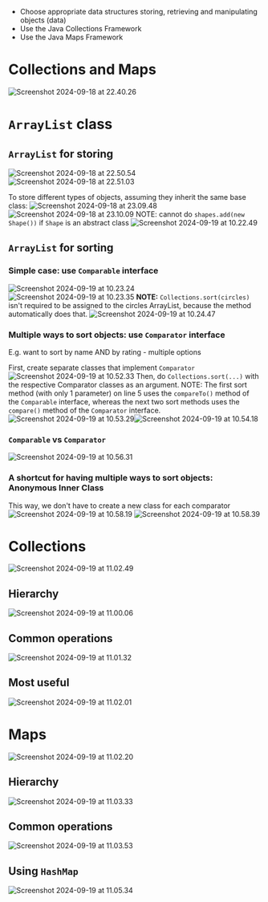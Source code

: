 - Choose appropriate data structures storing, retrieving and manipulating objects (data)  
- Use the Java Collections Framework  
- Use the Java Maps Framework
# Collections and Maps
![Screenshot 2024-09-18 at 22.40.26](attachments/Screenshot%202024-09-18%20at%2022.40.26.png)
# `ArrayList` class
## `ArrayList` for storing
![Screenshot 2024-09-18 at 22.50.54](attachments/Screenshot%202024-09-18%20at%2022.50.54.png)![Screenshot 2024-09-18 at 22.51.03](attachments/Screenshot%202024-09-18%20at%2022.51.03.png)

To store different types of objects, assuming they inherit the same base class:
![Screenshot 2024-09-18 at 23.09.48](attachments/Screenshot%202024-09-18%20at%2023.09.48.png)![Screenshot 2024-09-18 at 23.10.09](attachments/Screenshot%202024-09-18%20at%2023.10.09.png)
NOTE: cannot do `shapes.add(new Shape())` if `Shape` is an abstract class
![Screenshot 2024-09-19 at 10.22.49](attachments/Screenshot%202024-09-19%20at%2010.22.49.png)
## `ArrayList` for sorting
### Simple case: use `Comparable` interface
![Screenshot 2024-09-19 at 10.23.24](attachments/Screenshot%202024-09-19%20at%2010.23.24.png)
![Screenshot 2024-09-19 at 10.23.35](attachments/Screenshot%202024-09-19%20at%2010.23.35.png)
**NOTE:** `Collections.sort(circles)` isn't required to be assigned to the circles ArrayList, because the method automatically does that.
![Screenshot 2024-09-19 at 10.24.47](attachments/Screenshot%202024-09-19%20at%2010.24.47.png)
### Multiple ways to sort objects: use `Comparator` interface
E.g. want to sort by name AND by rating - multiple options

First, create separate classes that implement `Comparator`
![Screenshot 2024-09-19 at 10.52.33](attachments/Screenshot%202024-09-19%20at%2010.52.33.png)
Then, do `Collections.sort(...)` with the respective Comparator classes as an argument.
NOTE: The first sort method (with only 1 parameter) on line 5 uses the `compareTo()` method of the `Comparable` interface, whereas the next two sort methods uses the `compare()` method of the `Comparator` interface.
![Screenshot 2024-09-19 at 10.53.29](attachments/Screenshot%202024-09-19%20at%2010.53.29.png)![Screenshot 2024-09-19 at 10.54.18](attachments/Screenshot%202024-09-19%20at%2010.54.18.png)
### `Comparable` vs `Comparator`
![Screenshot 2024-09-19 at 10.56.31](attachments/Screenshot%202024-09-19%20at%2010.56.31.png)
### A shortcut for having multiple ways to sort objects: Anonymous Inner Class
This way, we don't have to create a new class for each comparator
![Screenshot 2024-09-19 at 10.58.19](attachments/Screenshot%202024-09-19%20at%2010.58.19.png)
![Screenshot 2024-09-19 at 10.58.39](attachments/Screenshot%202024-09-19%20at%2010.58.39.png)
# Collections
![Screenshot 2024-09-19 at 11.02.49](attachments/Screenshot%202024-09-19%20at%2011.02.49.png)
## Hierarchy
![Screenshot 2024-09-19 at 11.00.06](attachments/Screenshot%202024-09-19%20at%2011.00.06.png)
## Common operations
![Screenshot 2024-09-19 at 11.01.32](attachments/Screenshot%202024-09-19%20at%2011.01.32.png)
## Most useful
![Screenshot 2024-09-19 at 11.02.01](attachments/Screenshot%202024-09-19%20at%2011.02.01.png)
# Maps
![Screenshot 2024-09-19 at 11.02.20](attachments/Screenshot%202024-09-19%20at%2011.02.20.png)
## Hierarchy
![Screenshot 2024-09-19 at 11.03.33](attachments/Screenshot%202024-09-19%20at%2011.03.33.png)
## Common operations
![Screenshot 2024-09-19 at 11.03.53](attachments/Screenshot%202024-09-19%20at%2011.03.53.png)
## Using `HashMap`

![Screenshot 2024-09-19 at 11.05.34](attachments/Screenshot%202024-09-19%20at%2011.05.34.png)
